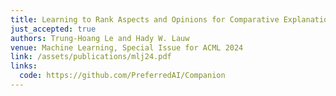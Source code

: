 ```yaml
---
title: Learning to Rank Aspects and Opinions for Comparative Explanations
just_accepted: true
authors: Trung-Hoang Le and Hady W. Lauw
venue: Machine Learning, Special Issue for ACML 2024
link: /assets/publications/mlj24.pdf
links:
  code: https://github.com/PreferredAI/Companion
---
```

